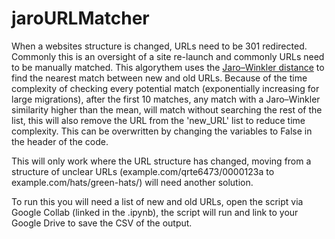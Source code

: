 # jaroURLMatcher

When a websites structure is changed, URLs need to be 301 redirected. Commonly this is an oversight of a site re-launch and commonly URLs need to be manually matched. This algorythem uses the  [Jaro–Winkler distance](https://en.wikipedia.org/wiki/Jaro%E2%80%93Winkler_distance) to find the nearest match between new and old URLs. Because of the time complexity of checking every potential match (exponentially increasing for large migrations), after the first 10 matches, any match with a Jaro–Winkler similarity higher than the mean, will match without searching the rest of the list, this will also remove the URL from the 'new_URL' list to reduce time complexity. This can be overwritten by changing the variables to False in the header of the code. 

This will only work where the URL structure has changed, moving from a structure of unclear URLs (example.com/qrte6473/0000123a to example.com/hats/green-hats/) will need another solution. 

To run this you will need a list of new and old URLs, open the script via Google Collab (linked in the .ipynb), the script will run and link to your Google Drive to save the CSV of the output.
